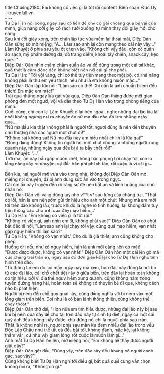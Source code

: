 title:Chương2180: Em không có việc gì là tốt rồi
content:
Biên soạn: Đức Uy - truyenfull.vn<br>- --<br>Tư Dạ Hàn nói xong, ngay sau đó liền để cho cô gái choàng qua bả vai của mình, giúp nàng cởi giày cỏ rách rưới xuống, tự mình thay đôi giày mới cho nàng.<br>Sau khi đổi giày xong, trên chân lập tức vừa mềm lại thoải mái, Diệp Oản Oản sững sờ mở miệng, "A... Làm sao anh lại còn mang theo cái này vậy..."<br>Lâm Khuyết ở phía sau yếu ớt chen vào, "Không chỉ vậy đâu, còn có quần áo sạch, mỹ phẩm dưỡng da, đồ trang điểm, khoai tây chiên, snack cay, kẹo que..."<br>Diệp Oản Oản nhìn chằm chằm quần áo và đồ dùng trong một cái túi khác, quả thật là cảm động đến không biết nên nói cái gì cho phải.<br>Tư Dạ Hàn: "Tới vội vàng, chỉ có thể tùy tiện mang theo một bộ, có khả năng không phải là thứ em yêu thích, nếu như là em không muốn mặc..."<br>Diệp Oản Oản lập tức nói: "Làm sao có thể! Chỉ cần là anh chuẩn bị em đều thích! Em mặc em mặc!"<br>Trải qua những ngày lừa gạt vừa qua, Diệp Oản Oản thắng được một gian phòng đơn một người, vội vã dẫn theo Tư Dạ Hàn vào trong phòng riêng của mình.<br>Cuối cùng, chỉ còn lại Lâm Khuyết ở lại bên ngoài, nghe những đại lão kia lải nhải không ngừng nói ra chuyện ác nữ ma đầu nào đó làm những ngày qua...<br>"Nữ ma đầu kia thật không phải là người tốt, ngươi đúng là nên đến khuyên chủ thượng nhà các ngươi một chút đi!"<br>"Không sai không sai! Nữ ma đầu này am hiểu nhất chính là lừa gạt!"<br>"Đúng đúng đúng! Không tin ngươi hỏi một chút chúng ta những người xung quanh này, những ngày qua đều bị ả ta bẫy chết rồi!"<br>Lâm Khuyết: "..."<br>Trời má, lần này hắn gấp muốn chết, hồng hộc phụng bồi chạy tới, còn lo lắng nàng xảy ra chuyện, sợ đến hồn phi phách tán, rốt cuộc là vì cái gì...<br>...<br>Bên kia, hai người mới vừa vào trong nhà, không đợi Diệp Oản Oản mở miệng nói chuyện, đã bị anh dùng sức ấn vào trong ngực.<br>Cái ôm ấp này truyền đến rõ ràng sự đè nén bất an và kinh hoàng của chủ nhân nó.<br>Diệp Oản Oản vội vàng dùng tay nhỏ v**t v* sau lưng của chàng trai, "Thật có lỗi, hẳn là em nên sớm gửi tín hiệu cho anh một chút! Nhưng mà em mới tới trên đảo không lâu, trước khi dò la nghe rõ tình huống, lại không dám tùy tiện thông báo cho anh qua đây mạo hiểm..."<br>Tư Dạ Hàn: "Em không có việc gì là tốt rồi."<br>"Không có việc gì, anh nhìn em đi, không phải sao?" Diệp Oản Oản có chút bất đắc dĩ nói, "Làm sao anh lại chạy tới vậy, cũng quá mạo hiểm, vạn nhất gặp nguy hiểm thì làm sao?"<br>Tư Dạ Hàn: "Không có vạn nhất." Cho dù là giả thiết, anh cũng không cho phép.<br>Huống chi nếu như có nguy hiểm, hẳn là anh mới càng nên có mặt!<br>"Được được được, không có vạn nhất!" Diệp Oản Oản hôn một cái lên gò má của chàng trai trấn an, ngay sau đó đơn giản kể lại cho Tư Dạ Hàn nghe tình hình trên đảo.<br>"Từ thông tin em dò hỏi mấy ngày nay mà xem, hòn đảo này đúng là nơi bỏ tù các đại lão, cái chỗ chết tiệt này ở giữa biển, trên đảo lại hoàn toàn không có tín hiệu, bởi vì địa thế nguy hiểm xung quanh, cũng không nằm trong tuyến đường hàng hải, hoàn toàn sẽ không có thuyền bè đi qua, không cách nào bị phát hiện.<br>Người bị ném đến chỗ quỷ quái này, cũng đồng nghĩa với bị ném vào một lồng giam trên biển. Coi như là có bản lãnh thông thiên, cũng không thể chạy thoát."<br>Diệp Oản Oản thở dài, "Hơn nữa em tìm hiểu được, những đại lão này bị sau khi bị ném qua đây để cho tại trên đảo này tự sinh tự diệt, ngay cả một cái quỷ ảnh đều không thấy được, chứ đừng nói chi là người phía sau màn.<br>Thật là không nghĩ ra, người phía sau màn kia đem nhiều đại lão trọng yếu Độc Lập Châu như thế tất cả đều bắt tới, không đánh, mặc kệ, lại không thẩm vấn, cứ như vậy giam lỏng, rốt cuộc là muốn làm gì..."<br>Ánh mắt Tư Dạ Hàn lóe lên, mở miệng hỏi, "Em không hề thấy được người giật dây?"<br>Diệp Oản Oản gật đầu, "Đúng vậy, trên đảo này đều không có người canh gác, sao vậy?"<br>Cũng không biết Tư Dạ Hàn nghĩ tới điều gì, bất quá cuối cùng vẫn chọn không nói ra, "Không có gì."